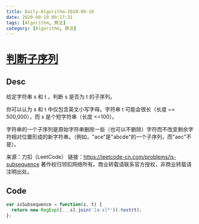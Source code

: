 ```yaml
---
title: Daily-Algorithm-2020-09-10
date: 2020-09-10 09:17:31
tags: [Algorithm, 算法]
category: [Algorithm, 算法]
---
```


# [判断子序列](https://leetcode-cn.com/problems/is-subsequence/)

## Desc

给定字符串 s 和 t ，判断 s 是否为 t 的子序列。

你可以认为 s 和 t 中仅包含英文小写字母。字符串 t 可能会很长（长度 ~= 500,000），而 s 是个短字符串（长度 <=100）。

字符串的一个子序列是原始字符串删除一些（也可以不删除）字符而不改变剩余字符相对位置形成的新字符串。（例如，"ace"是"abcde"的一个子序列，而"aec"不是）。

来源：力扣（LeetCode）
链接：https://leetcode-cn.com/problems/is-subsequence
著作权归领扣网络所有。商业转载请联系官方授权，非商业转载请注明出处。



## Code

```js
var isSubsequence = function(s, t) {
  return new RegExp([...s].join('[a-z]*')).test(t);
};
```

